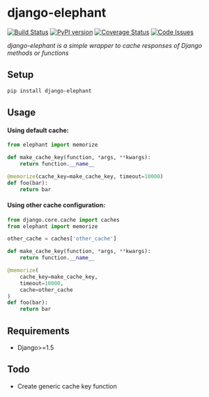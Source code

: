 # django-elephant

[![Build Status](https://travis-ci.org/jairhenrique/django-elephant.svg)](https://travis-ci.org/jairhenrique/django-elephant)
[![PyPI version](https://badge.fury.io/py/django-elephant.svg)](https://badge.fury.io/py/django-elephant)
[![Coverage Status](https://coveralls.io/repos/jairhenrique/django-elephant/badge.svg?branch=master&service=github)](https://coveralls.io/github/jairhenrique/django-elephant?branch=master)
[![Code Issues](https://www.quantifiedcode.com/api/v1/project/03084631935244baa8335617d6502d11/badge.svg)](https://www.quantifiedcode.com/app/project/03084631935244baa8335617d6502d11)


*django-elephant is a simple wrapper to cache responses of Django methods or functions*


## Setup

```bash
pip install django-elephant
```

## Usage

#### Using default cache:

```python
from elephant import memorize

def make_cache_key(function, *args, **kwargs):
    return function.__name__

@memorize(cache_key=make_cache_key, timeout=10000)
def foo(bar):
    return bar
```


#### Using other cache configuration:

```python
from django.core.cache import caches
from elephant import memorize

other_cache = caches['other_cache']

def make_cache_key(function, *args, **kwargs):
    return function.__name__

@memorize(
    cache_key=make_cache_key,
    timeout=10000,
    cache=other_cache
)
def foo(bar):
    return bar
```


## Requirements
- Django>=1.5


## Todo
- Create generic cache key function
